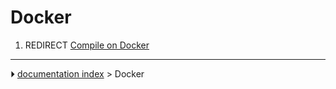 # Docker
1.  REDIRECT [Compile on Docker](Compile_on_Docker.md)



---
⏵ [documentation index](../README.md) > Docker
